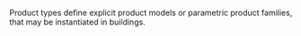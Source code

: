 ﻿Product types define explicit product models or parametric product families, that may be instantiated in buildings.